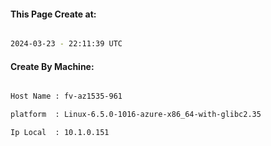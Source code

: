 
   
#### This Page Create at:

```bash

2024-03-23 - 22:11:39 UTC

```

#### Create By Machine:

```bash

Host Name : fv-az1535-961

platform  : Linux-6.5.0-1016-azure-x86_64-with-glibc2.35

Ip Local  : 10.1.0.151

```

